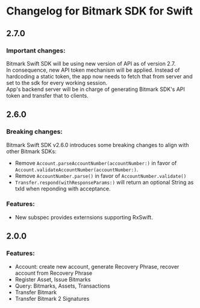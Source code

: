 # Changelog for Bitmark SDK for Swift

## 2.7.0
### Important changes:
Bitmark Swift SDK will be using new version of API as of version 2.7.  
In consequence, new API token mechanism will be applied. Instead of hardcoding a static token, the app now needs to fetch that from server and set to the sdk for every working session.  
App's backend server will be in charge of generating Bitmark SDK's API token and transfer that to clients.

## 2.6.0
### Breaking changes:
Bitmark Swift SDK v2.6.0 introduces some breaking changes to align with other Bitmark SDKs:
- Remove `Account.parseAccountNumber(accountNumber:)` in favor of `Account.validateAccountNumber(accountNumber:)`.
- Remove `AccountNumber.parse()` in favor of `AccountNumber.validate()`
- `Transfer.respond(withResponseParams:)` will return an optional String as txId when reponding with acceptance.

### Features:
- New subspec provides externsions supporting RxSwift.

## 2.0.0
### Features:
- Account: create new account, generate Recovery Phrase, recover account from Recovery Phrase
- Register Asset, Issue Bitmarks
- Query: Bitmarks, Assets, Transactions
- Transfer Bitmark
- Transfer Bitmark 2 Signatures

